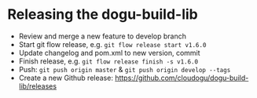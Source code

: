 # Releasing the dogu-build-lib

- Review and merge a new feature to develop branch
- Start git flow release, e.g. `git flow release start v1.6.0`
- Update changelog and pom.xml to new version, commit
- Finish release, e.g. `git flow release finish -s v1.6.0`
- Push: `git push origin master` & `git push origin develop --tags`
- Create a new Github release: https://github.com/cloudogu/dogu-build-lib/releases